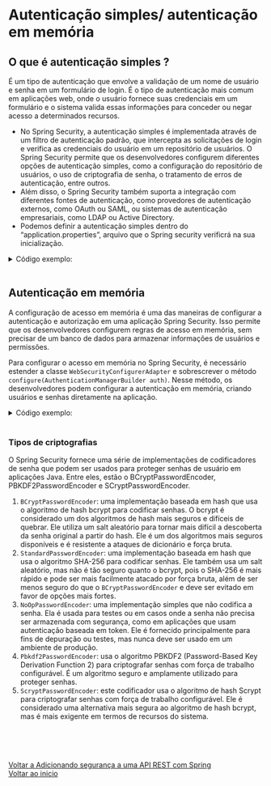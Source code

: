 # Autenticação simples/ autenticação em memória

## O que é autenticação simples ?

É um tipo de autenticação que envolve a validação de um nome de usuário e senha em um formulário de login. É o tipo de autenticação mais comum em aplicações web, onde o usuário fornece suas credenciais em um formulário e o sistema valida essas informações para conceder ou negar acesso a determinados recursos.

- No Spring Security, a autenticação simples é implementada através de um filtro de autenticação padrão, que intercepta as solicitações de login e verifica as credenciais do usuário em um repositório de usuários. O Spring Security permite que os desenvolvedores configurem diferentes opções de autenticação simples, como a configuração do repositório de usuários, o uso de criptografia de senha, o tratamento de erros de autenticação, entre outros.
- Além disso, o Spring Security também suporta a integração com diferentes fontes de autenticação, como provedores de autenticação externos, como OAuth ou SAML, ou sistemas de autenticação empresariais, como LDAP ou Active Directory.
- Podemos definir a autenticação simples dentro do “application.properties”, arquivo que o Spring security verificrá na sua inicialização.

<details>
<summary>Código exemplo:</summary>

**Exemplo de configuração que pode ser feita no “application.properties”**

```xml
spring.security.user.name=josue
spring.security.user.password=123
spring.security.user.roles=USERS
```

</details>

<br>

## Autenticação em memória
A configuração de acesso em memória é uma das maneiras de configurar a autenticação e autorização em uma aplicação Spring Security. Isso permite que os desenvolvedores configurem regras de acesso em memória, sem precisar de um banco de dados para armazenar informações de usuários e permissões.

Para configurar o acesso em memória no Spring Security, é necessário estender a classe `WebSecurityConfigurerAdapter` e sobrescrever o método `configure(AuthenticationManagerBuilder auth)`. Nesse método, os desenvolvedores podem configurar a autenticação em memória, criando usuários e senhas diretamente na aplicação.

<details>
<summary>Código exemplo:</summary>

**Exemplo de configuração em memoria**

```java
@Configuration
@EnableWebSecurity
public class MemorySecurityConfig extends WebSecurityConfigurerAdapter {

    @Override
    protected void configure(AuthenticationManagerBuilder auth) throws Exception {
        auth.inMemoryAuthentication()
            .withUser("user").password("{noop}password").roles("USER")
            .and()
            .withUser("admin").password("{noop}password").roles("ADMIN");
    }

    // Outras configurações de segurança, como autorização e filtros, podem ser adicionadas

		/*
			Nesse exemplo, o método inMemoryAuthentication() cria um gerenciador de autenticação 
			em memória, e os métodos withUser() e password() são usados para criar usuários e 
			senhas. Além disso, o método roles() é usado para conceder as autoridades para 
			cada usuário.

			É importante observar que o método password() usa a notação {noop} antes da senha 
			para indicar que a senha está em texto plano. Em uma aplicação real, é altamente 
			recomendável que as senhas sejam criptografadas antes de serem armazenadas.

			Em resumo, a configuração de acesso em memória é uma maneira simples e prática 
			de configurar a autenticação e autorização em uma aplicação Spring Security, 
			sem a necessidade de um banco de dados externo.
		*/
}
```

</details>

<br>

### Tipos de criptografias

O Spring Security fornece uma série de implementações de codificadores de senha que podem ser usados para proteger senhas de usuário em aplicações Java. Entre eles, estão o BCryptPasswordEncoder, PBKDF2PasswordEncoder e SCryptPasswordEncoder.

1. `BCryptPasswordEncoder`: uma implementação baseada em hash que usa o algoritmo de hash bcrypt para codificar senhas. O bcrypt é considerado um dos algoritmos de hash mais seguros e difíceis de quebrar. Ele utiliza um salt aleatório para tornar mais difícil a descoberta da senha original a partir do hash. Ele é um dos algoritmos mais seguros disponíveis e é resistente a ataques de dicionário e força bruta.
2. `StandardPasswordEncoder`: uma implementação baseada em hash que usa o algoritmo SHA-256 para codificar senhas. Ele também usa um salt aleatório, mas não é tão seguro quanto o bcrypt, pois o SHA-256 é mais rápido e pode ser mais facilmente atacado por força bruta, além de ser menos seguro do que o `BCryptPasswordEncoder` e deve ser evitado em favor de opções mais fortes.
3. `NoOpPasswordEncoder`: uma implementação simples que não codifica a senha. Ela é usada para testes ou em casos onde a senha não precisa ser armazenada com segurança, como em aplicações que usam autenticação baseada em token. Ele é fornecido principalmente para fins de depuração ou testes, mas nunca deve ser usado em um ambiente de produção.
4. `Pbkdf2PasswordEncoder`: usa o algoritmo PBKDF2 (Password-Based Key Derivation Function 2) para criptografar senhas com força de trabalho configurável. É um algoritmo seguro e amplamente utilizado para proteger senhas.
5. `ScryptPasswordEncoder`: este codificador usa o algoritmo de hash Scrypt para criptografar senhas com força de trabalho configurável. Ele é considerado uma alternativa mais segura ao algoritmo de hash bcrypt, mas é mais exigente em termos de recursos do sistema.

<br>

<br>

<br>

[Voltar a Adicionando segurança a uma API REST com Spring](/Arquivos/Conteudo/6%20-%20Ganhando%20produtividade%20com%20spring%20framwork/6.4%20Adicionando%20seguranca%20a%20uma%20api%20rest%20com%20spring.md)<br>
[Voltar ao inicio](/README.md)
